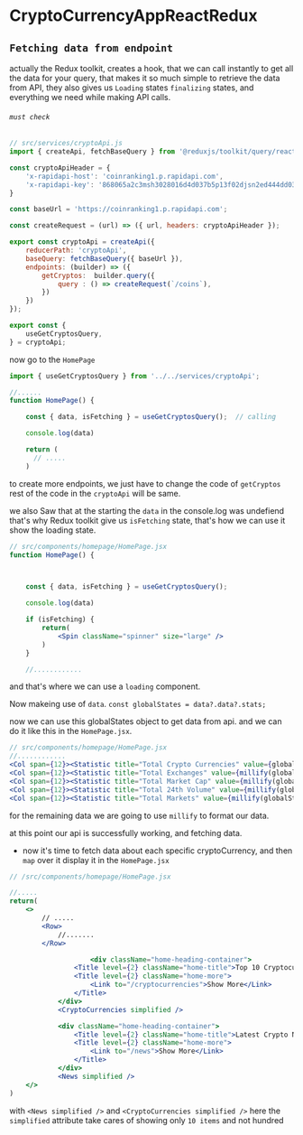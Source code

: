 # CryptoCurrencyAppReactRedux

## `Fetching data from endpoint`

actually the Redux toolkit, creates a hook, that we can call instantly to get all the data for your query, that makes it so much simple to retrieve the data from API, they also gives us `Loading` states `finalizing` states, and everything we need while making API calls. 
###### `must check`
```js
// src/services/cryptoApi.js
import { createApi, fetchBaseQuery } from '@reduxjs/toolkit/query/react';

const cryptoApiHeader = {
    'x-rapidapi-host': 'coinranking1.p.rapidapi.com',
    'x-rapidapi-key': '868065a2c3msh3028016d4d037b5p13f02djsn2ed444dd03a9'
}

const baseUrl = 'https://coinranking1.p.rapidapi.com';

const createRequest = (url) => ({ url, headers: cryptoApiHeader });

export const cryptoApi = createApi({
    reducerPath: 'cryptoApi',
    baseQuery: fetchBaseQuery({ baseUrl }),
    endpoints: (builder) => ({
        getCryptos:  builder.query({
            query : () => createRequest(`/coins`),
        })
    })
});

export const {
    useGetCryptosQuery,
} = cryptoApi;


```

now go to the `HomePage`
```js
import { useGetCryptosQuery } from '../../services/cryptoApi';

//......
function HomePage() {

    const { data, isFetching } = useGetCryptosQuery();  // calling

    console.log(data)

    return (
      // .....
    )
```


to create more endpoints, we just have to change the code of `getCryptos` rest of the code in the `cryptoApi` will be same.

we also Saw that at the starting the `data` in the console.log was undefiend that's why Redux toolkit give us `isFetching` state, that's how we can use it show the loading state.


```jsx
// src/components/homepage/HomePage.jsx
function HomePage() {



    const { data, isFetching } = useGetCryptosQuery();

    console.log(data)

    if (isFetching) {
        return(
            <Spin className="spinner" size="large" />
        )
    }

    //............
```
and that's where we can use a `loading` component.    

Now makeing use of  `data`.
    `const globalStates = data?.data?.stats;`

now we can use this globalStates object to get data from api. and we can do it like this in the `HomePage.jsx`.

```jsx
// src/components/homepage/HomePage.jsx
//............
<Col span={12}><Statistic title="Total Crypto Currencies" value={globalStats.total} /></Col>
<Col span={12}><Statistic title="Total Exchanges" value={millify(globalStats.totalExchanges)} /></Col>
<Col span={12}><Statistic title="Total Market Cap" value={millify(globalStats.totalMarketCap)} /></Col>
<Col span={12}><Statistic title="Total 24th Volume" value={millify(globalStats.total24hVolume)} /></Col>
<Col span={12}><Statistic title="Total Markets" value={millify(globalStats.totalMarkets)} /></Col>
```

for the remaining data we are going to use `millify` to format our data.

at this point our api is successfully working, and fetching data.

* now it's time to fetch data about each specific cryptoCurrency, and then `map` over it display it in the `HomePage.jsx` 

```jsx
// /src/components/homepage/HomePage.jsx

//.....
return(
    <>
        // .....
        <Row>
            //.......
        </Row>

                    <div className="home-heading-container">
                <Title level={2} className="home-title">Top 10 Cryptocurrencies</Title>
                <Title level={2} className="home-more">
                    <Link to="/cryptocurrencies">Show More</Link>
                </Title>
            </div>
            <CryptoCurrencies simplified />

            <div className="home-heading-container">
                <Title level={2} className="home-title">Latest Crypto News</Title>
                <Title level={2} className="home-more">
                    <Link to="/news">Show More</Link>
                </Title>
            </div>
            <News simplified />
    </>
)
```

with `<News simplified />` and `<CryptoCurrencies simplified />` here the `simplified` attribute take cares of showing only `10 items` and not hundred 








